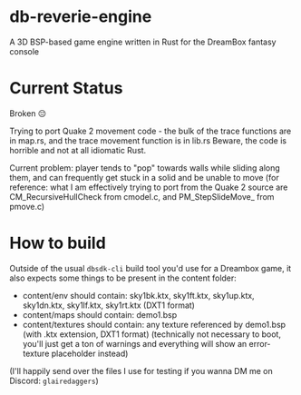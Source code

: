 # db-reverie-engine
A 3D BSP-based game engine written in Rust for the DreamBox fantasy console

# Current Status
Broken 😔

Trying to port Quake 2 movement code - the bulk of the trace functions are in map.rs, and the trace movement function is in lib.rs
Beware, the code is horrible and not at all idiomatic Rust.

Current problem: player tends to "pop" towards walls while sliding along them, and can frequently get stuck in a solid and be unable to move
(for reference: what I am effectively trying to port from the Quake 2 source are CM_RecursiveHullCheck from cmodel.c, and PM_StepSlideMove_ from pmove.c)

# How to build
Outside of the usual `dbsdk-cli` build tool you'd use for a Dreambox game, it also expects some things to be present in the content folder:

- content/env should contain: sky1bk.ktx, sky1ft.ktx, sky1up.ktx, sky1dn.ktx, sky1lf.ktx, sky1rt.ktx (DXT1 format)
- content/maps should contain: demo1.bsp
- content/textures should contain: any texture referenced by demo1.bsp (with .ktx extension, DXT1 format) (technically not necessary to boot, you'll just get a ton of warnings and everything will show an error-texture placeholder instead)

(I'll happily send over the files I use for testing if you wanna DM me on Discord: `glairedaggers`)